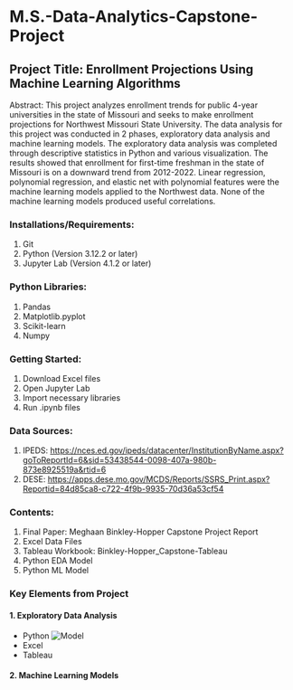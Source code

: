 # M.S.-Data-Analytics-Capstone-Project

## Project Title: Enrollment Projections Using Machine Learning Algorithms

Abstract: This project analyzes enrollment trends for public 4-year universities in the state of Missouri and seeks to make enrollment projections for Northwest Missouri State University.  The data analysis for this project was conducted in 2 phases, exploratory data analysis and machine learning models.  The exploratory data analysis was completed through descriptive statistics in Python and various visualization.  The results showed that enrollment for first-time freshman in the state of Missouri is on a downward trend from 2012-2022.  Linear regression, polynomial regression, and elastic net with polynomial features were the machine learning models applied to the Northwest data.  None of the machine learning models produced useful correlations.  

### Installations/Requirements:
1. Git
2. Python (Version 3.12.2 or later)
3. Jupyter Lab (Version 4.1.2 or later)

### Python Libraries:
1. Pandas
2. Matplotlib.pyplot
3. Scikit-learn
4. Numpy

### Getting Started:
1. Download Excel files
2. Open Jupyter Lab
3. Import necessary libraries
4. Run .ipynb files 


### Data Sources:
1. IPEDS: https://nces.ed.gov/ipeds/datacenter/InstitutionByName.aspx?goToReportId=6&sid=53438544-0098-407a-980b-873e8925519a&rtid=6
2. DESE: https://apps.dese.mo.gov/MCDS/Reports/SSRS_Print.aspx?Reportid=84d85ca8-c722-4f9b-9935-70d36a53cf54 

### Contents: 
1. Final Paper: Meghaan Binkley-Hopper Capstone Project Report
2. Excel Data Files
3. Tableau Workbook: Binkley-Hopper_Capstone-Tableau
4. Python EDA Model
5. Python ML Model

### Key Elements from Project
#### 1. Exploratory Data Analysis
- Python
  ![Model](Paste_link_here)
- Excel
- Tableau
#### 2. Machine Learning Models
